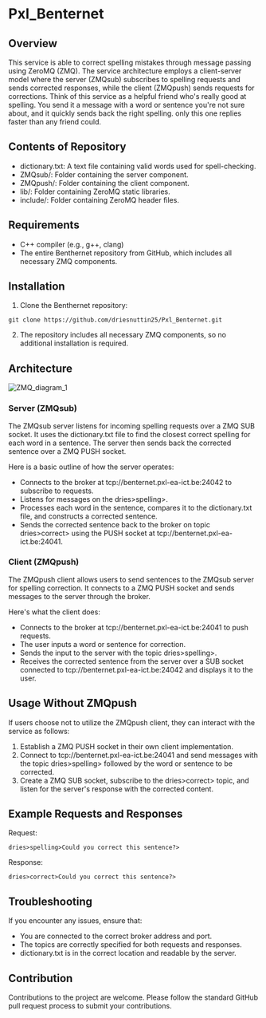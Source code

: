 # Pxl_Benternet

## Overview
This service is able to correct spelling mistakes through message passing using ZeroMQ (ZMQ). The service architecture employs a client-server model where the server (ZMQsub) subscribes to spelling requests and sends corrected responses, while the client (ZMQpush) sends requests for corrections. Think of this service as a helpful friend who's really good at spelling. You send it a message with a word or sentence you're not sure about, and it quickly sends back the right spelling. only this one replies faster than any friend could.

## Contents of Repository
- dictionary.txt: A text file containing valid words used for spell-checking.
- ZMQsub/: Folder containing the server component.
- ZMQpush/: Folder containing the client component.
- lib/: Folder containing ZeroMQ static libraries.
- include/: Folder containing ZeroMQ header files.

## Requirements
- C++ compiler (e.g., g++, clang)
- The entire Benthernet repository from GitHub, which includes all necessary ZMQ components.

## Installation
1) Clone the Benthernet repository:
```
git clone https://github.com/driesnuttin25/Pxl_Benternet.git
```
2) The repository includes all necessary ZMQ components, so no additional installation is required.

## Architecture
![ZMQ_diagram_1](https://github.com/driesnuttin25/Pxl_Benternet/assets/114076101/b4a2c417-9b47-45c5-8aef-ff6ad31a2d32)

### Server (ZMQsub)
The ZMQsub server listens for incoming spelling requests over a ZMQ SUB socket. It uses the dictionary.txt file to find the closest correct spelling for each word in a sentence. The server then sends back the corrected sentence over a ZMQ PUSH socket.

Here is a basic outline of how the server operates:


- Connects to the broker at tcp://benternet.pxl-ea-ict.be:24042 to subscribe to requests.
- Listens for messages on the dries>spelling>.
- Processes each word in the sentence, compares it to the dictionary.txt file, and constructs a corrected sentence.
- Sends the corrected sentence back to the broker on topic dries>correct> using the PUSH socket at tcp://benternet.pxl-ea-ict.be:24041.

### Client (ZMQpush)
The ZMQpush client allows users to send sentences to the ZMQsub server for spelling correction. It connects to a ZMQ PUSH socket and sends messages to the server through the broker.

Here's what the client does:


- Connects to the broker at tcp://benternet.pxl-ea-ict.be:24041 to push requests.
- The user inputs a word or sentence for correction.
- Sends the input to the server with the topic dries>spelling>.
- Receives the corrected sentence from the server over a SUB socket connected to tcp://benternet.pxl-ea-ict.be:24042 and displays it to the user.
  
## Usage Without ZMQpush
If users choose not to utilize the ZMQpush client, they can interact with the service as follows:

1) Establish a ZMQ PUSH socket in their own client implementation.
2) Connect to tcp://benternet.pxl-ea-ict.be:24041 and send messages with the topic dries>spelling> followed by the word or sentence to be corrected.
3) Create a ZMQ SUB socket, subscribe to the dries>correct> topic, and listen for the server's response with the corrected content.
   
## Example Requests and Responses
Request: 

``` dries>spelling>Could you correct this sentence?> ```

Response:

```dries>correct>Could you correct this sentence?>```

## Troubleshooting
If you encounter any issues, ensure that:

- You are connected to the correct broker address and port.
- The topics are correctly specified for both requests and responses.
- dictionary.txt is in the correct location and readable by the server.
## Contribution
Contributions to the project are welcome. Please follow the standard GitHub pull request process to submit your contributions.
